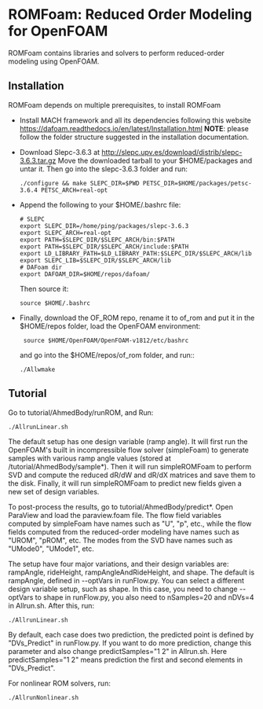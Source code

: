 ROMFoam: Reduced Order Modeling for OpenFOAM
===========================================

ROMFoam contains libraries and solvers to perform reduced-order modeling using OpenFOAM. 

Installation
------------

ROMFoam depends on multiple prerequisites, to install ROMFoam

 - Install MACH framework and all its dependencies following this website https://dafoam.readthedocs.io/en/latest/Installation.html **NOTE**: please follow the folder structure suggested in the installation documentation.
 
 - Download Slepc-3.6.3 at http://slepc.upv.es/download/distrib/slepc-3.6.3.tar.gz  Move the downloaded tarball to your $HOME/packages and untar it. Then go into the slepc-3.6.3 folder and run:

       ./configure && make SLEPC_DIR=$PWD PETSC_DIR=$HOME/packages/petsc-3.6.4 PETSC_ARCH=real-opt

 - Append the following to your $HOME/.bashrc file:
  
       # SLEPC
       export SLEPC_DIR=/home/ping/packages/slepc-3.6.3
       export SLEPC_ARCH=real-opt
       export PATH=$SLEPC_DIR/$SLEPC_ARCH/bin:$PATH
       export PATH=$SLEPC_DIR/$SLEPC_ARCH/include:$PATH
       export LD_LIBRARY_PATH=$LD_LIBRARY_PATH:$SLEPC_DIR/$SLEPC_ARCH/lib
       export SLEPC_LIB=$SLEPC_DIR/$SLEPC_ARCH/lib
       # DAFoam dir
       export DAFOAM_DIR=$HOME/repos/dafoam/

   Then source it:

       source $HOME/.bashrc
 
 - Finally, download the OF_ROM repo, rename it to of_rom and put it in the $HOME/repos folder, load the OpenFOAM environment:
 
        source $HOME/OpenFOAM/OpenFOAM-v1812/etc/bashrc

   and go into the $HOME/repos/of_rom folder, and run::
   
       ./Allwmake

Tutorial
--------

Go to tutorial/AhmedBody/runROM, and Run:

    ./AllrunLinear.sh

The default setup has one design variable (ramp angle). It will first run the OpenFOAM's built in incompressible flow solver (simpleFoam) to generate samples with various ramp angle values (stored at /tutorial/AhmedBody/sample*). Then it will run simpleROMFoam to perform SVD and compute the reduced dR/dW and dR/dX matrices and save them to the disk. Finally, it will run simpleROMFoam to predict new fields given a new set of design variables.

To post-process the results, go to tutorial/AhmedBody/predict*. Open ParaView and load the paraview.foam file. The flow field variables computed by simpleFoam have names such as "U", "p", etc., while the flow fields computed from the reduced-order modeling have names such as "UROM", "pROM", etc. The modes from the SVD have names such as "UMode0", "UMode1", etc.

The setup have four major variations, and their design variables are: rampAngle, rideHeight, rampAngleAndRideHeight, and shape. The default is rampAngle, defined in --optVars in runFlow.py. You can select a different design variable setup, such as shape. In this case, you need to change --optVars to shape in runFlow.py, you also need to nSamples=20 and nDVs=4 in Allrun.sh. After this, run:

    ./AllrunLinear.sh

By default, each case does two prediction, the predicted point is defined by "DVs_Predict" in runFlow.py. If you want to do more prediction, change this parameter and also change predictSamples="1 2" in Allrun.sh. Here predictSamples="1 2" means prediction the first and second elements in "DVs_Predict".

For nonlinear ROM solvers, run:

    ./AllrunNonlinear.sh
